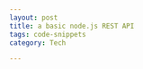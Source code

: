 ```yaml
---
layout: post
title: a basic node.js REST API 
tags: code-snippets 
category: Tech 

---
```


<script src="https://gist.github.com/selimslab/05be024ede0eb72a8f58cb5fb42fb9c2.js"></script>